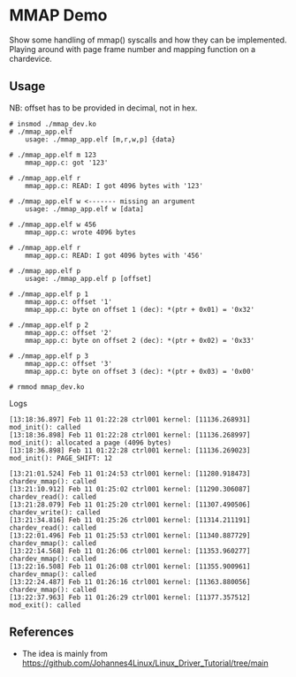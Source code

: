 # MMAP Demo

Show some handling of mmap() syscalls and how they can be
implemented. Playing around with page frame number and mapping
function on a chardevice.  

## Usage

NB: offset has to be provided in decimal, not in hex.  

```
# insmod ./mmap_dev.ko
# ./mmap_app.elf
    usage: ./mmap_app.elf [m,r,w,p] {data}

# ./mmap_app.elf m 123
    mmap_app.c: got '123'

# ./mmap_app.elf r
    mmap_app.c: READ: I got 4096 bytes with '123'

# ./mmap_app.elf w <------- missing an argument
    usage: ./mmap_app.elf w [data]

# ./mmap_app.elf w 456
    mmap_app.c: wrote 4096 bytes

# ./mmap_app.elf r
    mmap_app.c: READ: I got 4096 bytes with '456'

# ./mmap_app.elf p
    usage: ./mmap_app.elf p [offset]

# ./mmap_app.elf p 1
    mmap_app.c: offset '1'
    mmap_app.c: byte on offset 1 (dec): *(ptr + 0x01) = '0x32'

# ./mmap_app.elf p 2
    mmap_app.c: offset '2'
    mmap_app.c: byte on offset 2 (dec): *(ptr + 0x02) = '0x33'

# ./mmap_app.elf p 3
    mmap_app.c: offset '3'
    mmap_app.c: byte on offset 3 (dec): *(ptr + 0x03) = '0x00'

# rmmod mmap_dev.ko
```
Logs
```
[13:18:36.897] Feb 11 01:22:28 ctrl001 kernel: [11136.268931] mod_init(): called
[13:18:36.898] Feb 11 01:22:28 ctrl001 kernel: [11136.268997] mod_init(): allocated a page (4096 bytes)
[13:18:36.898] Feb 11 01:22:28 ctrl001 kernel: [11136.269023] mod_init(): PAGE_SHIFT: 12

[13:21:01.524] Feb 11 01:24:53 ctrl001 kernel: [11280.918473] chardev_mmap(): called
[13:21:10.912] Feb 11 01:25:02 ctrl001 kernel: [11290.306087] chardev_read(): called
[13:21:28.079] Feb 11 01:25:20 ctrl001 kernel: [11307.490506] chardev_write(): called
[13:21:34.816] Feb 11 01:25:26 ctrl001 kernel: [11314.211191] chardev_read(): called
[13:22:01.496] Feb 11 01:25:53 ctrl001 kernel: [11340.887729] chardev_mmap(): called
[13:22:14.568] Feb 11 01:26:06 ctrl001 kernel: [11353.960277] chardev_mmap(): called
[13:22:16.508] Feb 11 01:26:08 ctrl001 kernel: [11355.900961] chardev_mmap(): called
[13:22:24.487] Feb 11 01:26:16 ctrl001 kernel: [11363.880056] chardev_mmap(): called
[13:22:37.963] Feb 11 01:26:29 ctrl001 kernel: [11377.357512] mod_exit(): called

```

## References
- The idea is mainly from https://github.com/Johannes4Linux/Linux_Driver_Tutorial/tree/main
